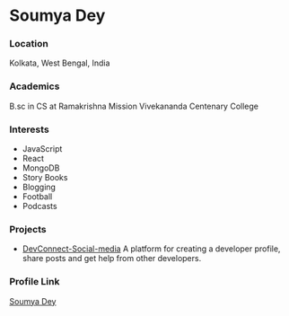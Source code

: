 # Soumya Dey

### Location

Kolkata, West Bengal, India

### Academics

B.sc in CS at Ramakrishna Mission Vivekananda Centenary College

### Interests

- JavaScript
- React
- MongoDB
- Story Books
- Blogging
- Football
- Podcasts

### Projects

- [DevConnect-Social-media](https://github.com/Soumya-Dey/devConnect-social-media) A platform for creating a developer profile, share posts and get help from other developers.

### Profile Link

[Soumya Dey](https://github.com/Soumya-Dey)
